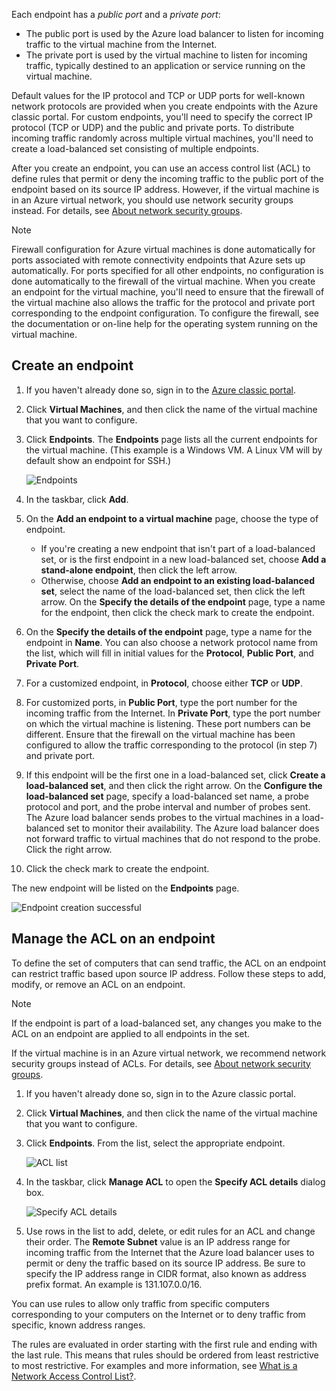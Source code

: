 
Each endpoint has a *public port* and a *private port*:

* The public port is used by the Azure load balancer to listen for incoming traffic to the virtual machine from the Internet.
* The private port is used by the virtual machine to listen for incoming traffic, typically destined to an application or service running on the virtual machine.

Default values for the IP protocol and TCP or UDP ports for well-known network protocols are provided when you create endpoints with the Azure classic portal. For custom endpoints, you'll need to specify the correct IP protocol (TCP or UDP) and the public and private ports. To distribute incoming traffic randomly across multiple virtual machines, you'll need to create a load-balanced set consisting of multiple endpoints.

After you create an endpoint, you can use an access control list (ACL) to define rules that permit or deny the incoming traffic to the public port of the endpoint based on its source IP address. However, if the virtual machine is in an Azure virtual network, you should use network security groups instead. For details, see [About network security groups](../articles/virtual-network/virtual-networks-nsg.md).

> [!NOTE]
> Firewall configuration for Azure virtual machines is done automatically for ports associated with remote connectivity endpoints that Azure sets up automatically. For ports specified for all other endpoints, no configuration is done automatically to the firewall of the virtual machine. When you create an endpoint for the virtual machine, you'll need to ensure that the firewall of the virtual machine also allows the traffic for the protocol and private port corresponding to the endpoint configuration. To configure the firewall, see the documentation or on-line help for the operating system running on the virtual machine.
> 
> 

## Create an endpoint
1. If you haven't already done so, sign in to the [Azure classic portal](http://manage.windowsazure.com).
2. Click **Virtual Machines**, and then click the name of the virtual machine that you want to configure.
3. Click **Endpoints**. The **Endpoints** page lists all the current endpoints for the virtual machine. (This example is a Windows VM. A Linux VM will by default show an endpoint for SSH.)
   
   ![Endpoints](./media/virtual-machines-common-classic-setup-endpoints/endpointswindows.png)
4. In the taskbar, click **Add**.
5. On the **Add an endpoint to a virtual machine** page, choose the type of endpoint.
   
   * If you're creating a new endpoint that isn't part of a load-balanced set, or is the first endpoint in a new load-balanced set, choose **Add a stand-alone endpoint**, then click the left arrow.
   * Otherwise, choose **Add an endpoint to an existing load-balanced set**, select the name of the load-balanced set, then click the left arrow. On the **Specify the details of the endpoint** page, type a name for the endpoint, then click the check mark to create the endpoint.
6. On the **Specify the details of the endpoint** page, type a name for the endpoint in **Name**. You can also choose a network protocol name from the list, which will fill in initial values for the **Protocol**, **Public Port**, and **Private Port**.
7. For a customized endpoint, in **Protocol**, choose either **TCP** or **UDP**.
8. For customized ports, in **Public Port**, type the port number for the incoming traffic from the Internet. In **Private Port**, type the port number on which the virtual machine is listening. These port numbers can be different. Ensure that the firewall on the virtual machine has been configured to allow the traffic corresponding to the protocol (in step 7) and private port.
9. If this endpoint will be the first one in a load-balanced set, click **Create a load-balanced set**, and then click the right arrow. On the **Configure the load-balanced set** page, specify a load-balanced set name, a probe protocol and port, and the probe interval and number of probes sent. The Azure load balancer sends probes to the virtual machines in a load-balanced set to monitor their availability. The Azure load balancer does not forward traffic to virtual machines that do not respond to the probe. Click the right arrow.
10. Click the check mark to create the endpoint.

The new endpoint will be listed on the **Endpoints** page.

![Endpoint creation successful](./media/virtual-machines-common-classic-setup-endpoints/endpointwindowsnew.png)

## Manage the ACL on an endpoint
To define the set of computers that can send traffic, the ACL on an endpoint can restrict traffic based upon source IP address. Follow these steps to add, modify, or remove an ACL on an endpoint.

> [!NOTE]
> If the endpoint is part of a load-balanced set, any changes you make to the ACL on an endpoint are applied to all endpoints in the set.
> 
> 

If the virtual machine is in an Azure virtual network, we recommend network security groups instead of ACLs. For details, see [About network security groups](../articles/virtual-network/virtual-networks-nsg.md).

1. If you haven't already done so, sign in to the Azure classic portal.
2. Click **Virtual Machines**, and then click the name of the virtual machine that you want to configure.
3. Click **Endpoints**. From the list, select the appropriate endpoint.
   
   ![ACL list](./media/virtual-machines-common-classic-setup-endpoints/EndpointsShowsDefaultEndpointsForVM.png)
4. In the taskbar, click **Manage ACL** to open the **Specify ACL details** dialog box.
   
   ![Specify ACL details](./media/virtual-machines-common-classic-setup-endpoints/EndpointACLdetails.png)
5. Use rows in the list to add, delete, or edit rules for an ACL and change their order. The **Remote Subnet** value is an IP address range for incoming traffic from the Internet that the Azure load balancer uses to permit or deny the traffic based on its source IP address. Be sure to specify the IP address range in CIDR format, also known as address prefix format. An example is 131.107.0.0/16.

You can use rules to allow only traffic from specific computers corresponding to your computers on the Internet or to deny traffic from specific, known address ranges.

The rules are evaluated in order starting with the first rule and ending with the last rule. This means that rules should be ordered from least restrictive to most restrictive. For examples and more information, see [What is a Network Access Control List?](../articles/virtual-network/virtual-networks-acl.md).

